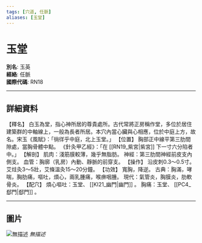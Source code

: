 ```yaml
---
tags: [穴道, 任脈]
aliases: [玉堂]
---
```


# 玉堂

**別名**: 玉英  
**經絡**: 任脈  
**國際代碼**: RN18  

---

## 詳細資料
【釋名】
白玉為堂，指心神所居的尊貴處所。古代常將正房稱作堂，多位於居住建築群的中軸線上，一般為長者所居。本穴內當心臟與心相應，位於中庭上方，故名。宋玉《風賦》：「徜徉乎中庭，北上玉堂。」
【位置】
胸部正中線平第三肋間隙處，當胸骨體中點。
《針灸甲乙經》：「在 [[RN19_紫宮|紫宮]] 下一寸六分陷者中。」
【解剖】
肌肉：淺筋膜較薄，幾乎無脂肪。
神經：第三肋間神經前皮支內側支。
血管：胸廓（乳房）內動、靜脈的前穿支。
【操作】
沿皮刺0.3～0.5寸。艾炷灸3～5壯，艾條溫灸15～20分鐘。
【功效】
寬胸，降逆。
古典：胸滿，哮喘，胸肋痛，嘔吐，煩心，兩乳腫痛，喉痹咽腫。
現代：氣管炎，胸膜炎，肋軟骨炎。
【配穴】
煩心嘔吐：玉堂、 [[KI21_幽門|幽門]] 。
胸痛：玉堂、 [[PC4_郄門|郄門]] 。

---

## 圖片
![無描述](https://yibian.hopto.org/pic/shu16/376.gif)
_無描述_


